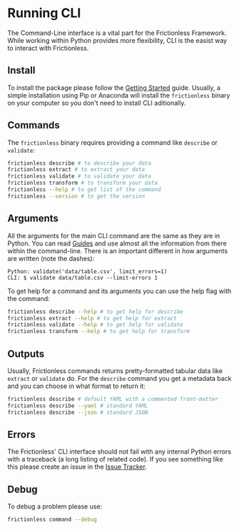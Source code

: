 # Running CLI

The Command-Line interface is a vital part for the Frictionless Framework. While working within Python provides more flexibility, CLI is the easist way to interact with Frictionless.

## Install

To install the package please follow the [Getting Started](../getting-started.html) guide. Usually, a simple installation using Pip or Anaconda will install the `frictionless` binary on your computer so you don't need to install CLI aditionally.

## Commands

The `frictionless` binary requires providing a command like `describe` or `validate`:

```bash tabs=CLI
frictionless describe # to describe your data
frictionless extract # to extract your data
frictionless validate # to validate your data
frictionless transform # to transform your data
frictionless --help # to get list of the command
frictionless --version # to get the version
```

## Arguments

All the arguments for the main CLI command are the same as they are in Python. You can read [Guides](../guides/describing-data.html) and use almost all the information from there within the command-line. There is an important different in how arguments are written (note the dashes):

```
Python: validate('data/table.csv', limit_errors=1)
CLI: $ validate data/table.csv --limit-errors 1
```

To get help for a command and its arguments you can use the help flag with the command:

```bash tabs=CLI
frictionless describe --help # to get help for describe
frictionless extract --help # to get help for extract
frictionless validate --help # to get help for validate
frictionless transform --help # to get help for transform
```

## Outputs

Usually, Frictionless commands returns pretty-formatted tabular data like `extract` or `validate` do. For the `describe` command you get a metadata back and you can choose in what format to return it:

```bash tabs=CLI
frictionless describe # default YAML with a commented front-matter
frictionless describe --yaml # standard YAML
frictionless describe --json # standard JSON
```

## Errors

The Frictionless' CLI interface should not fail with any internal Python errors with a traceback (a long listing of related code). If you see something like this please create an issue in the [Issue Tracker](https://github.com/frictionlessdata/frictionless-py/issues).

## Debug

To debug a problem please use:

```bash tabs=CLI
frictionless command --debug
```
